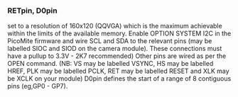

### RETpin, D0pin

 set to a resolution of 160x120 (QQVGA) which is the maximum achievable within the limits of the available memory. Enable OPTION SYSTEM I2C in the PicoMite firmware and wire SCL and SDA to the relevant pins (may be labelled SIOC and SIOD on the camera module). These connections must have a pullup to 3.3V - 2K7 recommended) Other pins are wired as per the OPEN command. (NB: VS may be labelled VSYNC, HS may be labelled HREF, PLK may be labelled PCLK, RET may be labelled RESET and XLK may be XCLK on your module) D0pin defines the start of a range of 8 contiguous pins (eg,GP0 - GP7).